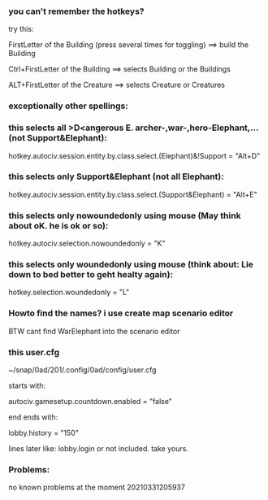 ### you can't remember the hotkeys?
try this:

FirstLetter of the Building (press several times for toggling)
 ==> build the Building

Ctrl+FirstLetter of the Building
 ==> selects Building or the Buildings

ALT+FirstLetter of the Creature
 ==> selects Creature or Creatures

### exceptionally other spellings:

### this selects all >D<angerous E. archer-,war-,hero-Elephant,... (not Support&Elephant):
hotkey.autociv.session.entity.by.class.select.(Elephant)&!Support = "Alt+D"

### this selects only Support&Elephant (not all Elephant):
hotkey.autociv.session.entity.by.class.select.(Support&Elephant) = "Alt+E"

### this selects only nowoundedonly using mouse (May think about oK. he is ok or so):
hotkey.autociv.selection.nowoundedonly = "K"

### this selects only woundedonly using mouse (think about: Lie down to bed better to geht healty again):
hotkey.selection.woundedonly = "L"




### Howto find the names? i use create map scenario editor

BTW cant find WarElephant into the scenario editor



### this user.cfg

~/snap/0ad/201/.config/0ad/config/user.cfg

starts with:

 autociv.gamesetup.countdown.enabled = "false"

end ends with:

lobby.history = "150"

lines later like: lobby.login
or not included. take yours.

### Problems:

no known problems at the moment 20210331205937
